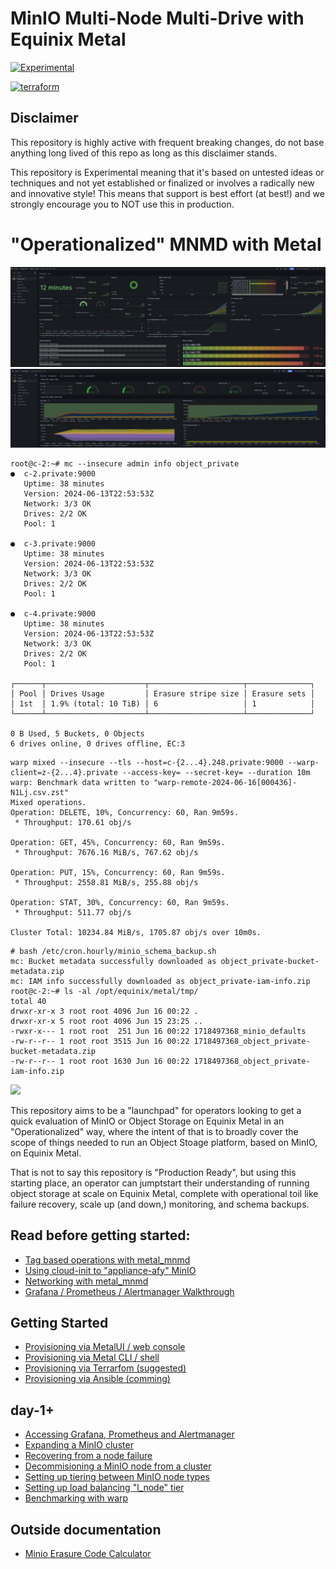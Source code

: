 # MinIO Multi-Node Multi-Drive with Equinix Metal

[![Experimental](https://img.shields.io/badge/Stability-Experimental-red.svg)](https://github.com/equinix-labs/standards#about-uniform-standards)

[![terraform](https://github.com/equinix-labs/terraform-equinix-metal-vrf/actions/workflows/integration.yaml/badge.svg)](https://github.com/equinix-labs/terraform-equinix-metal-vrf/actions/workflows/integration.yaml)

## Disclaimer

This repository is highly active with frequent breaking changes, do not base anything long lived of this repo as long as this disclaimer stands.

This repository is Experimental meaning that it's based on untested ideas or techniques and not yet established or finalized or involves a radically new and innovative style! This means that support is best effort (at best!) and we strongly encourage you to NOT use this in production.

# "Operationalized" MNMD with Metal
![](https://github.com/dlotterman/metal_mnmd/blob/dlott_initial3/docs/assets/minio.PNG)
![](https://github.com/dlotterman/metal_mnmd/blob/dlott_initial3/docs/assets/node.PNG)

```
root@c-2:~# mc --insecure admin info object_private
●  c-2.private:9000
   Uptime: 38 minutes
   Version: 2024-06-13T22:53:53Z
   Network: 3/3 OK
   Drives: 2/2 OK
   Pool: 1

●  c-3.private:9000
   Uptime: 38 minutes
   Version: 2024-06-13T22:53:53Z
   Network: 3/3 OK
   Drives: 2/2 OK
   Pool: 1

●  c-4.private:9000
   Uptime: 38 minutes
   Version: 2024-06-13T22:53:53Z
   Network: 3/3 OK
   Drives: 2/2 OK
   Pool: 1

┌──────┬──────────────────────┬─────────────────────┬──────────────┐
│ Pool │ Drives Usage         │ Erasure stripe size │ Erasure sets │
│ 1st  │ 1.9% (total: 10 TiB) │ 6                   │ 1            │
└──────┴──────────────────────┴─────────────────────┴──────────────┘

0 B Used, 5 Buckets, 0 Objects
6 drives online, 0 drives offline, EC:3
```
```
warp mixed --insecure --tls --host=c-{2...4}.248.private:9000 --warp-client=z-{2...4}.private --access-key= --secret-key= --duration 10m
warp: Benchmark data written to "warp-remote-2024-06-16[000436]-N1Lj.csv.zst"
Mixed operations.
Operation: DELETE, 10%, Concurrency: 60, Ran 9m59s.
 * Throughput: 170.61 obj/s

Operation: GET, 45%, Concurrency: 60, Ran 9m59s.
 * Throughput: 7676.16 MiB/s, 767.62 obj/s

Operation: PUT, 15%, Concurrency: 60, Ran 9m59s.
 * Throughput: 2558.81 MiB/s, 255.88 obj/s

Operation: STAT, 30%, Concurrency: 60, Ran 9m59s.
 * Throughput: 511.77 obj/s

Cluster Total: 10234.84 MiB/s, 1705.87 obj/s over 10m0s.
```
```
# bash /etc/cron.hourly/minio_schema_backup.sh
mc: Bucket metadata successfully downloaded as object_private-bucket-metadata.zip
mc: IAM info successfully downloaded as object_private-iam-info.zip
root@c-2:~# ls -al /opt/equinix/metal/tmp/
total 40
drwxr-xr-x 3 root root 4096 Jun 16 00:22 .
drwxr-xr-x 5 root root 4096 Jun 15 23:25 ..
-rwxr-x--- 1 root root  251 Jun 16 00:22 1718497368_minio_defaults
-rw-r--r-- 1 root root 3515 Jun 16 00:22 1718497368_object_private-bucket-metadata.zip
-rw-r--r-- 1 root root 1630 Jun 16 00:22 1718497368_object_private-iam-info.zip
```

![](https://github.com/dlotterman/metal_mnmd/blob/blob/dlott-woah4/docs/assets/vrfdiagram.png)

This repository aims to be a "launchpad" for operators looking to get a quick evaluation of MinIO or Object Storage on Equinix Metal in an "Operationalized" way, where the intent of that is to broadly cover the scope of things needed to run an Object Stoage platform, based on MinIO, on Equinix Metal.

That is not to say this repository is "Production Ready", but using this starting place, an operator can jumptstart their understanding of running object storage at scale on Equinix Metal, complete with operational toil like failure recovery, scale up (and down,) monitoring, and schema backups.


## Read **before** getting started:

- [Tag based operations with metal_mnmd](docs/tag_based_operations.md)
- [Using cloud-init to "appliance-afy" MinIO](docs/minio_as_an_appliance.md)
- [Networking with metal_mnmd]()
- [Grafana / Prometheus / Alertmanager Walkthrough]()

## Getting Started

- [Provisioning via MetalUI / web console]()
- [Provisioning via Metal CLI / shell]()
- [Provisioning via Terrarfom (suggested)]()
- [Provisioning via Ansible (comming)]()


## day-1+
- [Accessing Grafana, Prometheus and Alertmanager]()
- [Expanding a MinIO cluster]()
- [Recovering from a node failure]()
- [Decommisioning a MinIO node from a cluster]()
- [Setting up tiering between MinIO node types]()
- [Setting up load balancing "l_node" tier]()
- [Benchmarking with warp]()

## Outside documentation
- [Minio Erasure Code Calculator]()
